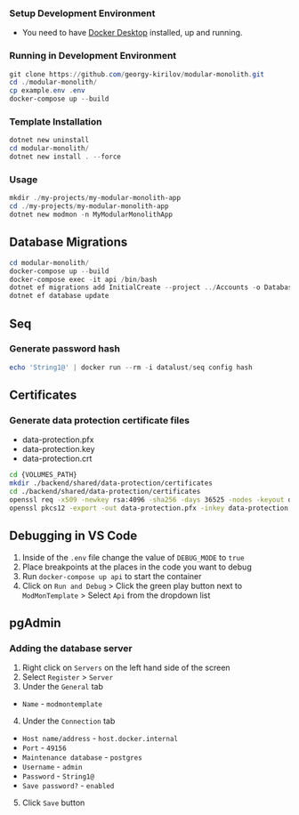 ### Setup Development Environment
- You need to have [Docker Desktop](https://www.docker.com/products/docker-desktop/) installed, up and running.

### Running in Development Environment
```powershell
git clone https://github.com/georgy-kirilov/modular-monolith.git
cd ./modular-monolith/
cp example.env .env
docker-compose up --build
```

### Template Installation
```powershell
dotnet new uninstall
cd modular-monolith/
dotnet new install . --force
```
### Usage
```powershell
mkdir ./my-projects/my-modular-monolith-app
cd ./my-projects/my-modular-monolith-app
dotnet new modmon -n MyModularMonolithApp
```

## Database Migrations
```powershell
cd modular-monolith/
docker-compose up --build
docker-compose exec -it api /bin/bash
dotnet ef migrations add InitialCreate --project ../Accounts -o Database/Migrations
dotnet ef database update
```

## Seq
### Generate password hash
```powershell
echo 'String1@' | docker run --rm -i datalust/seq config hash
```

## Certificates

### Generate data protection certificate files
- data-protection.pfx
- data-protection.key
- data-protection.crt

```bash
cd {VOLUMES_PATH}
mkdir ./backend/shared/data-protection/certificates
cd ./backend/shared/data-protection/certificates
openssl req -x509 -newkey rsa:4096 -sha256 -days 36525 -nodes -keyout data-protection.key -out data-protection.crt -subj "/CN=local"
openssl pkcs12 -export -out data-protection.pfx -inkey data-protection.key -in data-protection.crt
```

## Debugging in VS Code

1. Inside of the `.env` file change the value of `DEBUG_MODE` to `true`
2. Place breakpoints at the places in the code you want to debug
3. Run `docker-compose up api` to start the container
4. Click on `Run and Debug` > Click the green play button next to `ModMonTemplate` > Select `Api` from the dropdown list

## pgAdmin

### Adding the database server

1. Right click on `Servers` on the left hand side of the screen
2. Select `Register` > `Server`
3. Under the `General` tab
  - `Name` - `modmontemplate`
4. Under the `Connection` tab
  - `Host name/address` - `host.docker.internal`
  - `Port` - `49156`
  - `Maintenance database` - `postgres`
  - `Username` - `admin`
  - `Password` - `String1@`
  - `Save password?` - `enabled`
5. Click `Save` button
